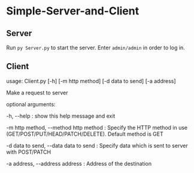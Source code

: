 # Simple-Server-and-Client

## Server

Run ```py Server.py``` to start the server. Enter ```admin/admin``` in order to log in.

## Client

usage: Client.py [-h] [-m http method] [-d data to send] [-a address]

Make a request to server

optional arguments:

  -h, --help : show this help message and exit
  
  -m http method, --method http method : Specify the HTTP method in use (GET/POST/PUT/HEAD/PATCH/DELETE). Default method is GET
   
  -d data to send, --data data to send : Specify data which is sent to server with POST/PATCH
  
  -a address, --address address : Address of the destination
